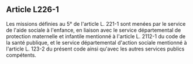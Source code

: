 ## Article L226-1

Les missions définies au 5° de l'article L. 221-1 sont menées par le service de l'aide sociale à l'enfance, en
liaison avec le service départemental de protection maternelle et infantile mentionné à l'article L. 2112-1
du code de la santé publique, et le service départemental d'action sociale mentionné à l'article L. 123-2 du
présent code ainsi qu'avec les autres services publics compétents.

